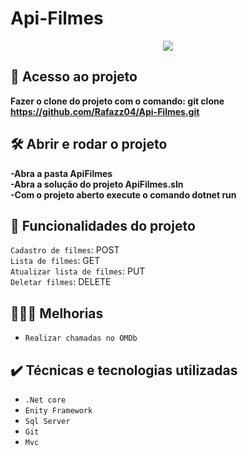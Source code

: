 # Api-Filmes

<p align="center">
<img src="http://img.shields.io/static/v1?label=STATUS&message=CONCLUIDO&color=GREEN&style=for-the-badge"/>
</p>

## 📁 Acesso ao projeto

**Fazer o clone do projeto com o comando: git clone https://github.com/Rafazz04/Api-Filmes.git**

## 🛠️ Abrir e rodar o projeto

**-Abra a pasta ApiFilmes**<br>
**-Abra a solução do projeto ApiFilmes.sln**<br>
**-Com o projeto aberto execute o comando dotnet run**<br>

## 🔨 Funcionalidades do projeto
`Cadastro de filmes`: POST<br>
`Lista de filmes`: GET<br>
`Atualizar lista de filmes`: PUT<br>
`Deletar filmes`: DELETE<br>

## 👨🏻‍💻 Melhorias
- ``Realizar chamadas no OMDb``

## ✔️ Técnicas e tecnologias utilizadas

- ``.Net core``
- ``Enity Framework``
- ``Sql Server``
- ``Git``
- ``Mvc``



